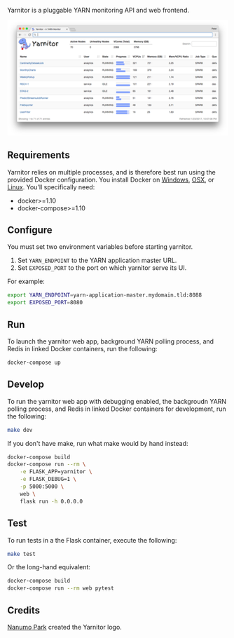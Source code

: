 Yarnitor is a pluggable YARN monitoring API and web frontend.

![Yarnitor screenshot](./screenshot.png)

## Requirements

Yarnitor relies on multiple processes, and is therefore best run using the
provided Docker configuration. You install Docker on
[Windows](https://docs.docker.com/docker-for-windows/),
[OSX](https://docs.docker.com/docker-for-mac/), or
[Linux](https://docs.docker.com/engine/installation/linux/). You'll
specifically need:

* docker>=1.10
* docker-compose>=1.10

## Configure

You must set two environment variables before starting yarnitor.

1. Set `YARN_ENDPOINT` to the YARN application master URL.
2. Set `EXPOSED_PORT` to the port on which yarnitor serve its UI.

For example:

```bash
export YARN_ENDPOINT=yarn-application-master.mydomain.tld:8088
export EXPOSED_PORT=8080
```

## Run

To launch the yarnitor web app, background YARN polling process, and Redis in
linked Docker containers, run the following:

```bash
docker-compose up
```

## Develop

To run the yarnitor web app with debugging enabled, the backgroudn YARN polling
process, and Redis in linked Docker containers for development, run the following:

```bash
make dev
```

If you don't have make, run what make would by hand instead:

```bash
docker-compose build
docker-compose run --rm \
    -e FLASK_APP=yarnitor \
    -e FLASK_DEBUG=1 \
    -p 5000:5000 \
    web \
    flask run -h 0.0.0.0
```

## Test

To run tests in a the Flask container, execute the following:

```bash
make test
```

Or the long-hand equivalent:

```bash
docker-compose build
docker-compose run --rm web pytest
```

## Credits

[Nanumo Park](https://www.linkedin.com/in/nanumo-park-8b3ba713) created the Yarnitor logo.
